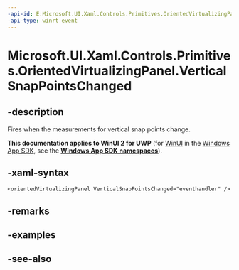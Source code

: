 ```yaml
---
-api-id: E:Microsoft.UI.Xaml.Controls.Primitives.OrientedVirtualizingPanel.VerticalSnapPointsChanged
-api-type: winrt event
---
```


<!-- Event syntax
public event Windows.Foundation.EventHandler VerticalSnapPointsChanged<object>
-->

# Microsoft.UI.Xaml.Controls.Primitives.OrientedVirtualizingPanel.VerticalSnapPointsChanged

## -description
Fires when the measurements for vertical snap points change.

**This documentation applies to WinUI 2 for UWP** (for [WinUI](/windows/apps/winui/winui3/) in the [Windows App SDK](/windows/apps/windows-app-sdk/), see the **[Windows App SDK namespaces](/windows/windows-app-sdk/api/winrt/)**).

## -xaml-syntax
```xaml
<orientedVirtualizingPanel VerticalSnapPointsChanged="eventhandler" />
```


## -remarks

## -examples

## -see-also
